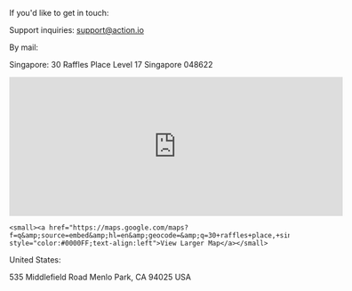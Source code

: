 If you'd like to get in touch:

Support inquiries: [support@action.io](mailto:support@action.io)

By mail:

Singapore:
30 Raffles Place Level 17
Singapore 048622

<iframe frameborder="0" height="250" marginheight="0" marginwidth="0" scrolling="no" src="https://maps.google.com/maps?f=q&amp;source=s_q&amp;hl=en&amp;geocode=&amp;q=30+raffles+place,+singapore&amp;aq=&amp;sll=37.458474,-122.172968&amp;sspn=0.010382,0.008229&amp;t=h&amp;ie=UTF8&amp;hq=&amp;hnear=30+Raffles+Pl,+Singapore+048622&amp;z=14&amp;iwloc=A&amp;ll=1.284255,103.85173&amp;output=embed" width="600"></iframe>

	<small><a href="https://maps.google.com/maps?f=q&amp;source=embed&amp;hl=en&amp;geocode=&amp;q=30+raffles+place,+singapore&amp;aq=&amp;sll=37.458474,-122.172968&amp;sspn=0.010382,0.008229&amp;t=h&amp;ie=UTF8&amp;hq=&amp;hnear=30+Raffles+Pl,+Singapore+048622&amp;z=14&amp;iwloc=A&amp;ll=1.284255,103.85173" style="color:#0000FF;text-align:left">View Larger Map</a></small>

United States:

535 Middlefield Road
Menlo Park, CA 94025 
USA
